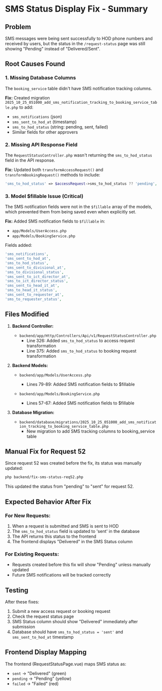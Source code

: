 # SMS Status Display Fix - Summary

## Problem
SMS messages were being sent successfully to HOD phone numbers and received by users, but the status in the `/request-status` page was still showing "Pending" instead of "Delivered/Sent".

## Root Causes Found

### 1. Missing Database Columns
The `booking_service` table didn't have SMS notification tracking columns.

**Fix:** Created migration `2025_10_25_051000_add_sms_notification_tracking_to_booking_service_table.php` to add:
- `sms_notifications` (json)
- `sms_sent_to_hod_at` (timestamp)
- `sms_to_hod_status` (string: pending, sent, failed)
- Similar fields for other approvers

### 2. Missing API Response Field
The `RequestStatusController.php` wasn't returning the `sms_to_hod_status` field in the API response.

**Fix:** Updated both `transformAccessRequest()` and `transformBookingRequest()` methods to include:
```php
'sms_to_hod_status' => $accessRequest->sms_to_hod_status ?? 'pending',
```

### 3. Model $fillable Issue (Critical)
The SMS notification fields were not in the `$fillable` array of the models, which prevented them from being saved even when explicitly set.

**Fix:** Added SMS notification fields to `$fillable` in:
- `app/Models/UserAccess.php`
- `app/Models/BookingService.php`

Fields added:
```php
'sms_notifications',
'sms_sent_to_hod_at',
'sms_to_hod_status',
'sms_sent_to_divisional_at',
'sms_to_divisional_status',
'sms_sent_to_ict_director_at',
'sms_to_ict_director_status',
'sms_sent_to_head_it_at',
'sms_to_head_it_status',
'sms_sent_to_requester_at',
'sms_to_requester_status',
```

## Files Modified

1. **Backend Controller:**
   - `backend/app/Http/Controllers/Api/v1/RequestStatusController.php`
     - Line 326: Added `sms_to_hod_status` to access request transformation
     - Line 375: Added `sms_to_hod_status` to booking request transformation

2. **Backend Models:**
   - `backend/app/Models/UserAccess.php`
     - Lines 79-89: Added SMS notification fields to $fillable
   
   - `backend/app/Models/BookingService.php`
     - Lines 57-67: Added SMS notification fields to $fillable

3. **Database Migration:**
   - `backend/database/migrations/2025_10_25_051000_add_sms_notification_tracking_to_booking_service_table.php`
     - New migration to add SMS tracking columns to booking_service table

## Manual Fix for Request 52
Since request 52 was created before the fix, its status was manually updated:
```bash
php backend/fix-sms-status-req52.php
```

This updated the status from "pending" to "sent" for request 52.

## Expected Behavior After Fix

### For New Requests:
1. When a request is submitted and SMS is sent to HOD
2. The `sms_to_hod_status` field is updated to 'sent' in the database
3. The API returns this status to the frontend
4. The frontend displays "Delivered" in the SMS Status column

### For Existing Requests:
- Requests created before this fix will show "Pending" unless manually updated
- Future SMS notifications will be tracked correctly

## Testing
After these fixes:
1. Submit a new access request or booking request
2. Check the request status page
3. SMS Status column should show "Delivered" immediately after submission
4. Database should have `sms_to_hod_status = 'sent'` and `sms_sent_to_hod_at` timestamp

## Frontend Display Mapping
The frontend (RequestStatusPage.vue) maps SMS status as:
- `sent` → "Delivered" (green)
- `pending` → "Pending" (yellow)
- `failed` → "Failed" (red)
